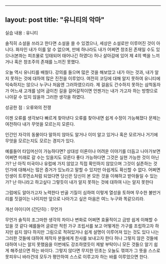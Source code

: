 
---
layout: post
title: "유니티의 악마"
---

실습 내용 : 유니티

솔직히 소설을 쓰라고 한다면 소설을 쓸 수 있겠으나, 세상은 소설로만 이루어진 것이 아니다.
화자인 내가 이를 알 수 없으며, 만에 하나라도 내가 어쩌면 창조된 존재일 수도 있으나(본좌는 피조물로 잉태되어 태어나긴 하였다)
허나 살아감에 있어 제 4의 벽을 느끼거나 혹은 창조주의 존재를 느끼진 못했다.

오늘 역시 유니티를 배웠다.
강의를 들으며 많은 것을 해보았고
내가 아는 것과, 내가 알지 못하는 것에 대하여 많은 진전을 이루었다.
여전히 코딩에 대해 알지 못하여 유니티에 익숙하지는 않으나
누구나 처음엔 그러하였으리라.
제 걸음도 간수하지 못하는 삼척동자가 어느새 고개를 넘어 굽이친 길을 걸어갈적이면
언젠가는 내가 가고자 하는 방향으로 나아갈 수 있지 않을까 그러한 생각을 하였다.

성공한 점 : 오류와의 전쟁

이젠 오류를 생각보다 빠르게 찾아낸다
오류를 찾아내면 쉽게 수정이 가능해졌다
문제는 여전하다
내가 무엇을 모르는지 모른다.

인간인 자각의 동물이다
말하지 않아도 알거나
이미 알고 있거나 혹은 모르거나
거기에 무엇을 모르는지도 모르는 경지가 있다.

예를들어 타임머신이 가능하다면? 상대성 이론이나 어려운 이야기를 더듬고 나아가보면 어쩌면 미래로 갈 수는 있을지도 모른다
좋다 가능하다면 그것은 실현 가능한 것이 아닌가?
난 아직 미국이나 유럽에 가지 않았고 직접 확인하지 않았으며 그것이 실존하는 것인가에 대해서는 많은 증거가 있노라고 말할 수 있지만
아쉽게도 확신할 수 없다.
어쩌면 인생이 트루먼쇼처럼 되었다면 당신은 당신이 본 모든 것을 이해하고 받아들일 수 있는가?
난 아니라고 하고싶다 그렇듯이 내가 알지 못하는 것에 대하여 나는 알지 못한다

그럼에도 알아가고자 노력한다
반골 기질이 심하여 이렇게 열성을 토하며 무수한 불만거리를 짓걸이는 나이지만
앞으로 나아가고 싶은 마음은 여느 누구와 똑같으리라.

개선 아이디어 (간단히) : 무언가

무언가 솔직히 조그마한 생각의 차이나 변화로 어쩌면 효율적이고 금방 쉽게 이해할 수 있을 것 같다
예를들어 글로만 적힌 가구 조립서를 보고 어떻게든 가구를 조립하고자 하지만 쉽지 않다
하지만 그림으로 적혀있거나 쉽게 설명이 이루어져 있는 것도 있다
나는 그러한 것들에 대하여 제작자 분들에게 찬사를 보내고자 한다
허나 그렇지 않은 것들에 대하여 나는 알지 못했음을 이번에도 강조하였듯이
제발 부탁이니 모든 것들으 알기 쉽게 해주셨으면 하는 바이다.
그렇지 않다면 무지한 민초는 오늘도 꺾여가 그 뜻을 스스로 못피우니
바라건데 모두가 평안하여 스스로 이루고자 하는 바를 이루었으면 한다.
